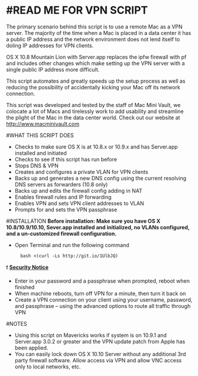 #READ ME FOR VPN SCRIPT
===========

The primary scenario behind this script is to use a remote Mac as a VPN server.  The majority of the time when a Mac is placed in a data center it has a public IP address and the network environment does not lend itself to doling IP addresses for VPN clients.

OS X 10.8 Mountain Lion with Server.app replaces the ipfw firewall with pf and includes other changes which make setting up the VPN server with a single public IP address more difficult. 

This script automates and greatly speeds up the setup process as  well as reducing the possibility of accidentally kicking your Mac off its network connection.

This script was developed and tested by the staff of Mac Mini Vault, we colocate a lot of Macs and tirelessly work to add usability and streamline the plight of the Mac in the data center world.  Check out our website at http://www.macminivault.com

#WHAT THIS SCRIPT DOES
+ Checks to make sure OS X is at 10.8.x or 10.9.x and has Server.app installed and initiated
+ Checks to see if this script has run before
+ Stops DNS & VPN
+ Creates and configures a private VLAN for VPN clients
+ Backs up and generates a new DNS config using the current resolving DNS servers as forwarders (10.8 only)
+ Backs up and edits the firewall config adding in NAT
+ Enables firewall rules and IP forwarding
+ Enables VPN and sets VPN client addresses to VLAN
+ Prompts for and sets the VPN passphrase 

#INSTALLATION
**Before installation: Make sure you have OS X 10.8/10.9/10.10, Sever.app installed and initialized, no VLANs configured, and a un-customized firewall configuration.**

+ Open Terminal and run the following command

        bash <(curl -Ls http://git.io/1UlbJQ)
:exclamation: [**Security Notice**](https://github.com/MacMiniVault/Mac-Scripts#readme)

+ Enter in your password and a passphrase when prompted, reboot when finished
+ When machine reboots, turn off VPN for a minute, then turn it back on
+ Create a VPN connection on your client using your username, password, and passphrase – using the advanced options to route all traffic through VPN

#NOTES
+ Using this script on Mavericks works if system is on 10.9.1 and Server.app 3.0.2 or greater and the VPN update patch from Apple has been applied.
+ You can easily lock down OS X 10.10 Server without any additional 3rd party firewall software. Allow access via VPN and allow VNC access only to local networks, etc.
